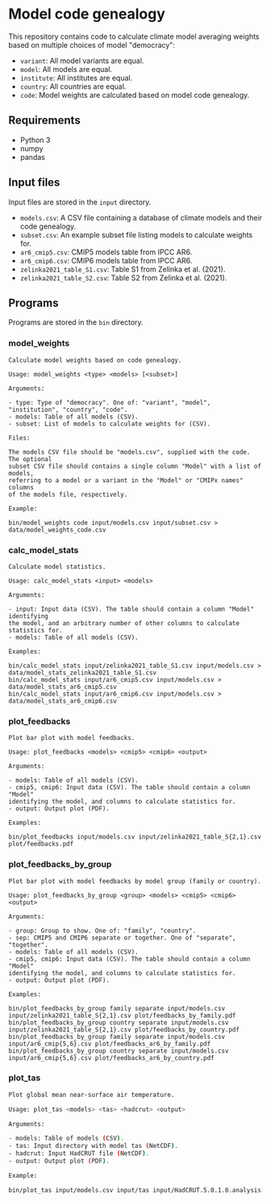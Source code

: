 # Model code genealogy

This repository contains code to calculate climate model averaging weights
based on multiple choices of model "democracy":

- `variant`: All model variants are equal.
- `model`: All models are equal.
- `institute`: All institutes are equal.
- `country`: All countries are equal.
- `code`: Model weights are calculated based on model code genealogy.

## Requirements

- Python 3
- numpy
- pandas

## Input files

Input files are stored in the `input` directory.

- `models.csv`: A CSV file containing a database of climate models and their
  code genealogy.
- `subset.csv`: An example subset file listing models to calculate weights for.
- `ar6_cmip5.csv`: CMIP5 models table from IPCC AR6.
- `ar6_cmip6.csv`: CMIP6 models table from IPCC AR6.
- `zelinka2021_table_S1.csv`: Table S1 from Zelinka et al. (2021).
- `zelinka2021_table_S2.csv`: Table S2 from Zelinka et al. (2021).

## Programs

Programs are stored in the `bin` directory.

### model\_weights

```
Calculate model weights based on code genealogy.

Usage: model_weights <type> <models> [<subset>]

Arguments:

- type: Type of "democracy". One of: "variant", "model", "institution", "country", "code".
- models: Table of all models (CSV).
- subset: List of models to calculate weights for (CSV).

Files:

The models CSV file should be "models.csv", supplied with the code. The optional
subset CSV file should contains a single column "Model" with a list of models,
referring to a model or a variant in the "Model" or "CMIPx names" columns
of the models file, respectively.

Example:

bin/model_weights code input/models.csv input/subset.csv > data/model_weights_code.csv
```

### calc\_model\_stats

```
Calculate model statistics.

Usage: calc_model_stats <input> <models>

Arguments:

- input: Input data (CSV). The table should contain a column "Model" identifying
the model, and an arbitrary number of other columns to calculate statistics for.
- models: Table of all models (CSV).

Examples:

bin/calc_model_stats input/zelinka2021_table_S1.csv input/models.csv > data/model_stats_zelinka2021_table_S1.csv
bin/calc_model_stats input/ar6_cmip5.csv input/models.csv > data/model_stats_ar6_cmip5.csv
bin/calc_model_stats input/ar6_cmip6.csv input/models.csv > data/model_stats_ar6_cmip6.csv
```

### plot\_feedbacks

```
Plot bar plot with model feedbacks.

Usage: plot_feedbacks <models> <cmip5> <cmip6> <output>

Arguments:

- models: Table of all models (CSV).
- cmip5, cmip6: Input data (CSV). The table should contain a column "Model"
identifying the model, and columns to calculate statistics for.
- output: Output plot (PDF).

Examples:

bin/plot_feedbacks input/models.csv input/zelinka2021_table_S{2,1}.csv plot/feedbacks.pdf
```

### plot\_feedbacks\_by\_group

```
Plot bar plot with model feedbacks by model group (family or country).

Usage: plot_feedbacks_by_group <group> <models> <cmip5> <cmip6> <output>

Arguments:

- group: Group to show. One of: "family", "country".
- sep: CMIP5 and CMIP6 separate or together. One of "separate", "together".
- models: Table of all models (CSV).
- cmip5, cmip6: Input data (CSV). The table should contain a column "Model"
identifying the model, and columns to calculate statistics for.
- output: Output plot (PDF).

Examples:

bin/plot_feedbacks_by_group family separate input/models.csv input/zelinka2021_table_S{2,1}.csv plot/feedbacks_by_family.pdf
bin/plot_feedbacks_by_group country separate input/models.csv input/zelinka2021_table_S{2,1}.csv plot/feedbacks_by_country.pdf
bin/plot_feedbacks_by_group family separate input/models.csv input/ar6_cmip{5,6}.csv plot/feedbacks_ar6_by_family.pdf
bin/plot_feedbacks_by_group country separate input/models.csv input/ar6_cmip{5,6}.csv plot/feedbacks_ar6_by_country.pdf
```

### plot\_tas

```sh
Plot global mean near-surface air temperature.

Usage: plot_tas <models> <tas> <hadcrut> <output>

Arguments:

- models: Table of models (CSV).
- tas: Input directory with model tas (NetCDF).
- hadcrut: Input HadCRUT file (NetCDF).
- output: Output plot (PDF).

Example:

bin/plot_tas input/models.csv input/tas input/HadCRUT.5.0.1.0.analysis.summary_series.global.monthly.nc plot/tas.pdf
```
